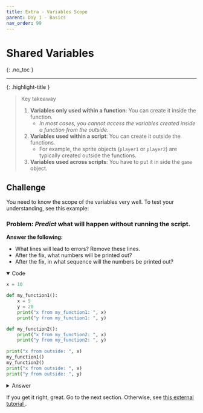 ```yaml
---
title: Extra - Variables Scope
parent: Day 1 - Basics
nav_order: 99
---
```


# Shared Variables
{: .no_toc }

---


{: .highlight-title }
> Key takeaway
> 1. **Variables only used within a function**: You can create it inside the function. 
>     - *In most cases, you cannot access the variables created inside a function from the outside.* 
> 2. **Variables used within a script**: You can create it outside the functions. 
>     - For example, the sprite objects (`player1` or `player2`) are typically created outside the functions.  
> 3. **Variables used across scripts**: You have to put it in side the `game` object. 


## Challenge
You need to know the scope of the variables very well. To test your understanding, see this example:

### Problem: *Predict* what will happen without running the script.

**Answer the following:**
- What lines will lead to errors? Remove these lines.  
- After the fix, what numbers will be printed out? 
- After the fix, in what sequence will the numbers be printed out? 

<details open markdown="block">
  <summary>
    Code
  </summary>

```python 
x = 10

def my_function1():
    x = 5
    y = 20
    print("x from my_function1: ", x)
    print("y from my_function1: ", y)

def my_function2():
    print("x from my_function2: ", x)
    print("y from my_function2: ", y) 
    
print("x from outside: ", x)
my_function1()
my_function2()
print("x from outside: ", x)
print("y from outside: ", y)
```
</details>

<details markdown="block">
  <summary>
    Answer
  </summary>

<details open markdown="block">
  <summary>
    The lines causing errors
  </summary>

```python 
print("y from my_function2: ", y) 
# and 
print("y from outside: ", y)
```
</details>
<details open markdown="block">
  <summary>
    Expected Output
  </summary>


```
x from outside: 10
x from my_function1: 5
y from my_function1: 20
x from my_function2: 10
x from outside: 10
```
</details>
</details>

If you get it right, great. Go to the next section. Otherwise, 
 see <a href="https://www.w3schools.com/python/python_scope.asp" target="_blank">this external tutorial </a>. 

